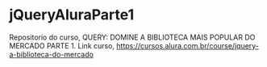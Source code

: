 # jQueryAluraParte1
Repositorio do curso, QUERY: DOMINE A BIBLIOTECA MAIS POPULAR DO MERCADO PARTE 1.
Link curso, https://cursos.alura.com.br/course/jquery-a-biblioteca-do-mercado
